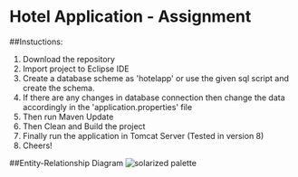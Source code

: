 # Hotel Application - Assignment

##Instuctions:
1. Download the repository
2. Import project to Eclipse IDE
3. Create a database scheme as 'hotelapp' or use the given sql script and create the schema.
4. If there are any changes in database connection then change the data accordingly in the 'application.properties' file 
5. Then run Maven Update
6. Then Clean and Build the project
7. Finally run the application in Tomcat Server (Tested in version 8)
8. Cheers!

##Entity-Relationship Diagram
![solarized palette](https://github.com/maheshrathnayaka/HotelApp/blob/master/ERD/Hotel%20ERD.png)

